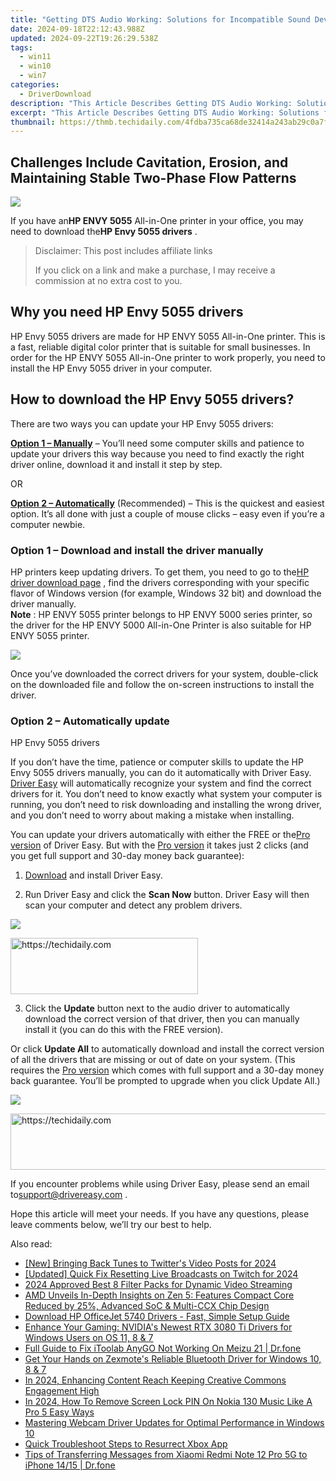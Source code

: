 ```yaml
---
title: "Getting DTS Audio Working: Solutions for Incompatible Sound Devices"
date: 2024-09-18T22:12:43.988Z
updated: 2024-09-22T19:26:29.538Z
tags:
  - win11
  - win10
  - win7
categories:
  - DriverDownload
description: "This Article Describes Getting DTS Audio Working: Solutions for Incompatible Sound Devices"
excerpt: "This Article Describes Getting DTS Audio Working: Solutions for Incompatible Sound Devices"
thumbnail: https://thmb.techidaily.com/4fdba735ca68de32414a243ab29c0a7ff66726341a93d84f39e27448ba642383.jpg
---
```


## Challenges Include Cavitation, Erosion, and Maintaining Stable Two-Phase Flow Patterns

![](https://images.drivereasy.com/wp-content/uploads/2019/06/81zJ6O8wPxL._SL1500_-1024x576.jpg)

 If you have an**HP ENVY 5055** All-in-One printer in your office, you may need to download the**HP Envy 5055 drivers** .

>  Disclaimer: This post includes affiliate links
>
>  If you click on a link and make a purchase, I may receive a commission at no extra cost to you.
>

## Why you need HP Envy 5055 drivers

 HP Envy 5055 drivers are made for HP ENVY 5055 All-in-One printer. This is a fast, reliable digital color printer that is suitable for small businesses. In order for the HP ENVY 5055 All-in-One printer to work properly, you need to install the HP Envy 5055 driver in your computer.

## How to download the HP Envy 5055 drivers?

There are two ways you can update your HP Envy 5055 drivers:

**[Option 1 – Manually](https://tools.techidaily.com/drivereasy/download/)**  – You’ll need some computer skills and patience to update your drivers this way because you need to find exactly the right driver online, download it and install it step by step.

OR

**[Option 2 – Automatically](https://tools.techidaily.com/drivereasy/download/)**  (Recommended) – This is the quickest and easiest option. It’s all done with just a couple of mouse clicks – easy even if you’re a computer newbie.

### Option 1 – Download and install the driver manually

 HP printers keep updating drivers. To get them, you need to go to the[HP driver download page](https://support.hp.com/us-en/drivers/selfservice/hp-envy-5000-all-in-one-printer-series/14095644/model/14095768) , find the drivers corresponding with your specific flavor of Windows version (for example, Windows 32 bit) and download the driver manually.  
**Note** : HP ENVY 5055 printer belongs to HP ENVY 5000 series printer, so the driver for the HP ENVY 5000 All-in-One Printer is also suitable for HP ENVY 5055 printer.

![](https://images.drivereasy.com/wp-content/uploads/2019/06/hp-1024x660.jpg)

 Once you’ve downloaded the correct drivers for your system, double-click on the downloaded file and follow the on-screen instructions to install the driver.  

### Option 2 – Automatically update

 HP Envy 5055 drivers

 If you don’t have the time, patience or computer skills to update the HP Envy 5055 drivers manually, you can do it automatically with Driver Easy.  
[Driver Easy](https://tools.techidaily.com/drivereasy/download/) will automatically recognize your system and find the correct drivers for it. You don’t need to know exactly what system your computer is running, you don’t need to risk downloading and installing the wrong driver, and you don’t need to worry about making a mistake when installing.

 You can update your drivers automatically with either the FREE or the[Pro version](https://tools.techidaily.com/drivereasy/download/) of Driver Easy. But with the [Pro version](https://tools.techidaily.com/drivereasy/download/) it takes just 2 clicks (and you get full support and 30-day money back guarantee):

 1) [Download](https://tools.techidaily.com/drivereasy/download/) and install Driver Easy.

 2) Run Driver Easy and click the **Scan Now** button. Driver Easy will then scan your computer and detect any problem drivers.

![](https://images.drivereasy.com/wp-content/uploads/2019/06/新.jpg)

<!-- affiliate ads begin -->
<a href="https://laganoo.pxf.io/c/5597632/1528685/16446" target="_top" id="1528685">
  <img src="//a.impactradius-go.com/display-ad/16446-1528685" border="0" alt="https://techidaily.com" width="300" height="90"/>
</a>
<img height="0" width="0" src="https://laganoo.pxf.io/i/5597632/1528685/16446" style="position:absolute;visibility:hidden;" border="0" />
<!-- affiliate ads end -->

 3) Click the **Update** button next to the audio driver to automatically download the correct version of that driver, then you can manually install it (you can do this with the FREE version).  

 Or click **Update All** to automatically download and install the correct version of all the drivers that are missing or out of date on your system. (This requires the [Pro version](https://tools.techidaily.com/drivereasy/download/) which comes with full support and a 30-day money back guarantee. You’ll be prompted to upgrade when you click Update All.)

![](https://images.drivereasy.com/wp-content/uploads/2019/06/新d.jpg)

<!-- affiliate ads begin -->
<a href="https://ephamedtechinc.pxf.io/c/5597632/2136614/26400" target="_top" id="2136614">
  <img src="//a.impactradius-go.com/display-ad/26400-2136614" border="0" alt="https://techidaily.com" width="728" height="90"/>
</a>
<img height="0" width="0" src="https://ephamedtechinc.pxf.io/i/5597632/2136614/26400" style="position:absolute;visibility:hidden;" border="0" />
<!-- affiliate ads end -->

 If you encounter problems while using Driver Easy, please send an email to[support@drivereasy.com](https://tools.techidaily.com/drivereasy/download/) .

 Hope this article will meet your needs. If you have any questions, please leave comments below, we’ll try our best to help.

<ins class="adsbygoogle"
     style="display:block"
     data-ad-format="autorelaxed"
     data-ad-client="ca-pub-7571918770474297"
     data-ad-slot="1223367746"></ins>

<ins class="adsbygoogle"
     style="display:block"
     data-ad-client="ca-pub-7571918770474297"
     data-ad-slot="8358498916"
     data-ad-format="auto"
     data-full-width-responsive="true"></ins>

<span class="atpl-alsoreadstyle">Also read:</span>
<div><ul>
<li><a href="https://twitter-videos.techidaily.com/new-bringing-back-tunes-to-twitters-video-posts-for-2024/"><u>[New] Bringing Back Tunes to Twitter's Video Posts for 2024</u></a></li>
<li><a href="https://fox-cloud.techidaily.com/updated-quick-fix-resetting-live-broadcasts-on-twitch-for-2024/"><u>[Updated] Quick Fix Resetting Live Broadcasts on Twitch for 2024</u></a></li>
<li><a href="https://extra-resources.techidaily.com/2024-approved-best-8-filter-packs-for-dynamic-video-streaming/"><u>2024 Approved Best 8 Filter Packs for Dynamic Video Streaming</u></a></li>
<li><a href="https://hardware-updates.techidaily.com/amd-unveils-in-depth-insights-on-zen-5-features-compact-core-reduced-by-25-advanced-soc-and-multi-ccx-chip-design/"><u>AMD Unveils In-Depth Insights on Zen 5: Features Compact Core Reduced by 25%, Advanced SoC & Multi-CCX Chip Design</u></a></li>
<li><a href="https://hardware-updates.techidaily.com/download-hp-officejet-5740-drivers-fast-simple-setup-guide/"><u>Download HP OfficeJet 5740 Drivers - Fast, Simple Setup Guide</u></a></li>
<li><a href="https://hardware-updates.techidaily.com/enhance-your-gaming-nvidias-newest-rtx-3080-ti-drivers-for-windows-users-on-os-11-8-and-7/"><u>Enhance Your Gaming: NVIDIA's Newest RTX 3080 Ti Drivers for Windows Users on OS 11, 8 & 7</u></a></li>
<li><a href="https://fake-location.techidaily.com/full-guide-to-fix-itoolab-anygo-not-working-on-meizu-21-drfone-by-drfone-virtual-android/"><u>Full Guide to Fix iToolab AnyGO Not Working On Meizu 21 | Dr.fone</u></a></li>
<li><a href="https://hardware-updates.techidaily.com/get-your-hands-on-zexmotes-reliable-bluetooth-driver-for-windows-10-8-and-7/"><u>Get Your Hands on Zexmote's Reliable Bluetooth Driver for Windows 10, 8 & 7</u></a></li>
<li><a href="https://youtube-clips.techidaily.com/in-2024-enhancing-content-reach-keeping-creative-commons-engagement-high/"><u>In 2024, Enhancing Content Reach Keeping Creative Commons Engagement High</u></a></li>
<li><a href="https://easy-unlock-android.techidaily.com/in-2024-how-to-remove-screen-lock-pin-on-nokia-130-music-like-a-pro-5-easy-ways-by-drfone-android/"><u>In 2024, How To Remove Screen Lock PIN On Nokia 130 Music Like A Pro 5 Easy Ways</u></a></li>
<li><a href="https://hardware-updates.techidaily.com/mastering-webcam-driver-updates-for-optimal-performance-in-windows-10/"><u>Mastering Webcam Driver Updates for Optimal Performance in Windows 10</u></a></li>
<li><a href="https://win11-tips.techidaily.com/quick-troubleshoot-steps-to-resurrect-xbox-app/"><u>Quick Troubleshoot Steps to Resurrect Xbox App</u></a></li>
<li><a href="https://android-transfer.techidaily.com/tips-of-transferring-messages-from-xiaomi-redmi-note-12-pro-5g-to-iphone-1415-drfone-by-drfone-transfer-from-android-transfer-from-android/"><u>Tips of Transferring Messages from Xiaomi Redmi Note 12 Pro 5G to iPhone 14/15 | Dr.fone</u></a></li>
</ul></div>

